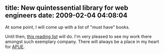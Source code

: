 title: New quintessential library for web engineers
date: 2009-02-04 04:08:04
---

<p>At some point, I will come up with a list of "must have" books.</p>  <p>Until then, <a href="http://www.joyeur.com/2009/01/17/the-new-library">this reading list</a> will do.  I'm very pleased to see my work there amongst such exemplary company.  There will always be a place in my heart for <a href="http://www.amazon.com/gp/product/0201433079?ie=UTF8&tag=lethargy-20&linkCode=as2&camp=1789&creative=390957&creativeASIN=0201433079">APUE</a>.</p>
